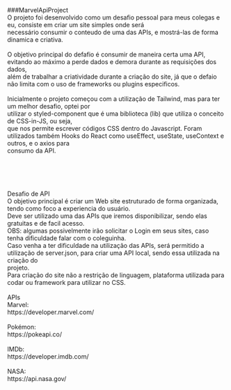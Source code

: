 ###MarvelApiProject<br>
O projeto foi desenvolvido como um desafio pessoal para meus colegas e eu, consiste em criar um site simples onde será<br>
necessário consumir o conteudo de uma das APIs, e mostrá-las de forma dinamica e criativa.<br>
<br>
O objetivo principal do defafio é consumir de maneira certa uma API, evitando ao máximo a perde dados e demora durante as requisições dos dados,<br>
além de trabalhar a criatividade durante a criação do site, já que o defaio não limita com o uso de frameworks ou plugins especificos.<br>
<br>
Inicialmente o projeto começou com a utilização de Tailwind, mas para ter um melhor desafio, optei por<br>
utilizar o styled-component que é uma biblioteca (lib) que utiliza o conceito de CSS-in-JS, ou seja,<br>
que nos permite escrever códigos CSS dentro do Javascript. Foram utilizados também Hooks do React como useEffect, useState, useContext e outros, e o axios para <br>consumo da API.<br>
<br>
<br>
<br>

<br>
Desafio de API<br>
O objetivo principal é criar um Web site estruturado de forma organizada, tendo como foco a experiencia do usuário.<br>
Deve ser utilizado uma das APIs que iremos disponibilizar, sendo elas gratuitas e de facil acesso.<br>
OBS: algumas possivelmente irão solicitar o Login em seus sites, caso tenha dificuldade falar com o coleguinha.<br>
Caso venha a ter dificuldade na utilização das APIs, será permitido a utilização de server.json, para criar uma API local, sendo essa utilizada na criação do<br>
projeto.<br>
Para criação do site não a restrição de linguagem, plataforma utilizada para codar ou framework para utilizar no CSS.<br>
<br>
APIs<br>
Marvel:<br>
https://developer.marvel.com/<br>
<br>
Pokémon:<br>
https://pokeapi.co/<br>
<br>
IMDb:<br>
https://developer.imdb.com/<br>
<br>
NASA:<br>
https://api.nasa.gov/<br>
<br>
